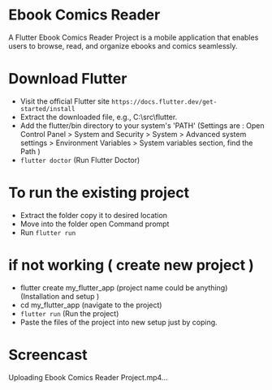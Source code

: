 #  Ebook Comics Reader
A Flutter Ebook Comics Reader Project is a mobile application that enables users to browse, read, and organize ebooks and comics seamlessly. 

# Download Flutter
- Visit the official Flutter site `https://docs.flutter.dev/get-started/install`
- Extract the downloaded file, e.g., C:\src\flutter.
- Add the flutter/bin directory to your system's 'PATH' 
(Settings are  : Open Control Panel > System and Security > System > Advanced system settings > Environment Variables > System variables section, find the Path )
- `flutter doctor` (Run Flutter Doctor)


# To run the existing project
- Extract the folder copy it to desired location
- Move into the folder open Command prompt
- Run `flutter run`

# if not working ( create new project )
- flutter create my_flutter_app (project name could be anything) (Installation and setup )
- cd my_flutter_app (navigate to the project)
- `flutter run` (Run the project)
- Paste the files of the project into new setup just by coping.

# Screencast
Uploading Ebook Comics Reader Project.mp4…









